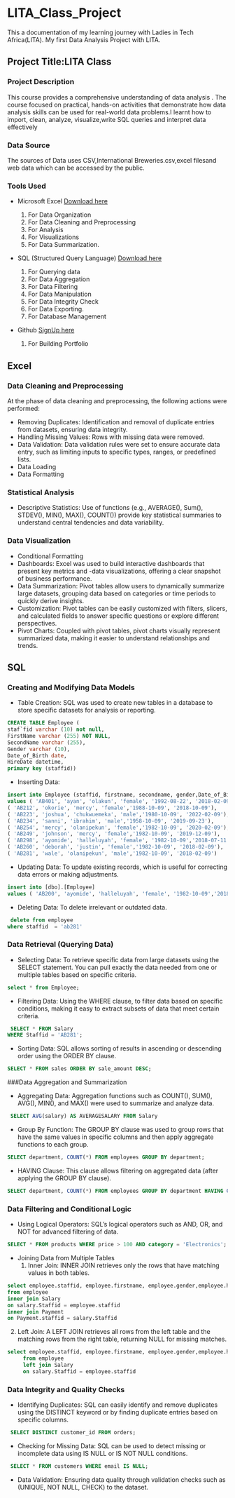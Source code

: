 # LITA_Class_Project
This a documentation of my learning journey with Ladies in Tech Africa(LITA). My first Data Analysis Project with LITA.

## Project Title:LITA Class

### Project Description
This course provides a comprehensive understanding of  data analysis . 
The course focused on practical, hands-on activities that demonstrate how data analysis skills can be used for real-world data problems.I learnt how to import, clean, analyze, visualize,write SQL queries and interpret data effectively

### Data Source
The sources of Data uses CSV,International Breweries.csv,excel filesand web data which can be accessed by the public.

### Tools Used
- Microsoft Excel [Download here](https://www.microsoft.com/en-us/microsoft-365/previous-versions/microsoft-excel-2013)
  1. For Data Organization
  2. For Data Cleaning and Preprocessing
  3. For Analysis
  4. For Visualizations
  5. For Data Summarization.

- SQL (Structured Query Language) [Download here](https://www.microsoft.com/en-us/sql-server/sql-server-downloads)
  1. For Querying data
  2. For Data Aggregation
  3. For Data Filtering
  4. For Data Manipulation
  5. For Data Integrity Check 
  6. For Data Exporting.
  7.  For Database Management
     
- Github [SignUp here](https://github.com/join)
   1. For Building Portfolio

## Excel
### Data Cleaning and Preprocessing
At the phase of data cleaning and preprocessing, the following actions were performed:
- Removing Duplicates: Identification and removal of duplicate entries from datasets, ensuring data integrity.
- Handling Missing Values: Rows with missing data were removed.
- Data Validation: Data validation rules were set to ensure accurate data entry, such as limiting inputs to specific types, ranges, or predefined lists.
- Data Loading
- Data Formatting

### Statistical Analysis
- Descriptive Statistics: Use of functions (e.g., AVERAGE(), Sum(), STDEV(), MIN(), MAX(), COUNT()) provide key statistical summaries to understand central tendencies and data variability.

### Data Visualization
- Conditional Formatting
- Dashboards: Excel was used to build interactive dashboards that present key metrics and -data visualizations, offering a clear snapshot of business performance.
- Data Summarization: Pivot tables allow users to dynamically summarize large datasets, grouping data based on categories or time periods to quickly derive insights.
- Customization: Pivot tables can be easily customized with filters, slicers, and calculated fields to answer specific questions or explore different perspectives.
- Pivot Charts: Coupled with pivot tables, pivot charts visually represent summarized data, making it easier to understand relationships and trends.

## SQL
### Creating and Modifying Data Models
- Table Creation: SQL was used to create new tables in a database to store specific datasets for analysis or reporting.
```SQL
CREATE TABLE Employee (
staf`fid varchar (10) not null,
FirstName varchar (255) NOT NULL,
SecondName varchar (255),
Gender varchar (10),
Date_of_Birth date,
HireDate datetime,
primary key (staffid))
```
- Inserting Data: 
```SQL
insert into Employee (staffid, firstname, secondname, gender,Date_of_Birth, hiredate)
values ( 'AB401', 'ayan', 'olakun', 'female', '1992-08-22', '2018-02-09'),
( 'AB212', 'okorie', 'mercy', 'female','1988-10-09', '2018-10-09'),
( 'AB223', 'joshua', 'chukwuemeka', 'male','1980-10-09', '2022-02-09'),
( 'AB234', 'sanni', 'ibrahim', 'male','1958-10-09', '2019-09-23'),
( 'AB254', 'mercy', 'olanipekun', 'female','1982-10-09', '2020-02-09'),
( 'AB249', 'johnson', 'mercy', 'female','1982-10-09', '2019-12-09'),
( 'AB298', 'ayomide', 'halleluyah', 'female', '1982-10-09','2018-07-11'),
( 'AB260', 'deborah', 'justin', 'female','1982-10-09', '2018-02-09'),
( 'AB281', 'wale', 'olanipekun', 'male','1982-10-09', '2018-02-09')
```

- Updating Data: To update existing records, which is useful for correcting data errors or making adjustments.
```SQL
insert into [dbo].[Employee]
values ( 'AB200', 'ayomide', 'halleluyah', 'female', '1982-10-09','2018-07-11')
```
- Deleting Data: To delete irrelevant or outdated data.
```SQL
 delete from employee
where staffid  = 'ab281'
```
### Data Retrieval (Querying Data)
- Selecting Data: To retrieve specific data from large datasets using the SELECT statement. You can pull exactly the data needed from one or multiple tables based on specific criteria.
```SQL
select * from Employee;
```
- Filtering Data: Using the WHERE clause, to filter data based on specific conditions, making it easy to extract subsets of data that meet certain criteria.
```SQL
 SELECT * FROM Salary
WHERE Staffid = 'AB281';
```
- Sorting Data: SQL allows sorting of results in ascending or descending order using the ORDER BY clause.
```SQL
SELECT * FROM sales ORDER BY sale_amount DESC;
```
###Data Aggregation and Summarization
- Aggregating Data: Aggregation functions such as COUNT(), SUM(), AVG(), MIN(), and MAX() were used to summarize and analyze data.
```SQL
 SELECT AVG(salary) AS AVERAGESALARY FROM Salary
```
- Group By Function: The GROUP BY clause was used to group rows that have the same values in specific columns and then apply aggregate functions to each group.
```SQL
SELECT department, COUNT(*) FROM employees GROUP BY department;
```
- HAVING Clause: This clause allows filtering on aggregated data (after applying the GROUP BY clause).
```SQL
SELECT department, COUNT(*) FROM employees GROUP BY department HAVING COUNT(*) > 10;
```
### Data Filtering and Conditional Logic
- Using Logical Operators: SQL’s logical operators such as AND, OR, and NOT for advanced filtering of data.
```SQL
SELECT * FROM products WHERE price > 100 AND category = 'Electronics';
```
- Joining Data from Multiple Tables
  1. Inner Join: INNER JOIN retrieves only the rows that have matching values in both tables.
```SQL
select employee.staffid, employee.firstname, employee.gender,employee.hiredate,employee.state_of_origin,Salary.department, Salary.salary, Payment.Account_No, Payment.Bank, Payment.Payment_Method
from employee
inner join Salary
on salary.Staffid = employee.staffid
inner join Payment
on Payment.staffid = salary.Staffid
```
   2. Left Join: A LEFT JOIN retrieves all rows from the left table and the matching rows from the right table, returning NULL for missing matches.
```SQL
select employee.staffid, employee.firstname, employee.gender,employee.hiredate,employee.state_of_origin, Salary.department,Salary.salary
     from employee
     left join Salary
     on salary.Staffid = employee.staffid
```

### Data Integrity and Quality Checks
- Identifying Duplicates: SQL can easily identify and remove duplicates using the DISTINCT keyword or by finding duplicate entries based on specific columns.
```SQL
 SELECT DISTINCT customer_id FROM orders;
```
- Checking for Missing Data: SQL can be used to detect missing or incomplete data using IS NULL or IS NOT NULL conditions.
```SQL
 SELECT * FROM customers WHERE email IS NULL;
```
- Data Validation: Ensuring data quality through validation checks such as  (UNIQUE, NOT NULL, CHECK) to the dataset.



